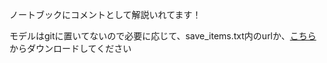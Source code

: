 ノートブックにコメントとして解説いれてます！

モデルはgitに置いてないので必要に応じて、save_items.txt内のurlか、[こちら](https://drive.google.com/file/d/1R_5tHcsnTNqGWRaWwlZoi-dQG1m3wgIv/view?usp=sharing)からダウンロードしてください
